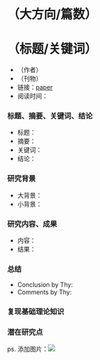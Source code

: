 # （大方向/篇数）
# （标题/关键词）
- （作者）
- （刊物）
- 链接：[paper](https://github.com/ZYJ-Group/Tanghy/blob/main/1-Literature/%E8%B7%A8%E6%A8%A1%E6%80%81%E8%A1%A8%E5%BE%81%E4%B8%8E%E7%94%9F%E6%88%90%E6%8A%80%E6%9C%AF_%E5%88%98%E5%8D%8E%E5%B3%B0.pdf)
- 阅读时间：

### 标题、摘要、关键词、结论
- 标题：
- 摘要：
- 关键词：
- 结论：

### 研究背景
- 大背景：
- 小背景：

### 研究内容、成果
- 内容：
- 结果：

### 总结
- Conclusion by Thy:
- Comments by Thy:

### 复现基础理论知识


### 潜在研究点


ps. 添加图片：![](https://github.com/RobustFieldAutonomyLab/LeGO-LOAM/raw/master/LeGO-LOAM/launch/demo.gif)

